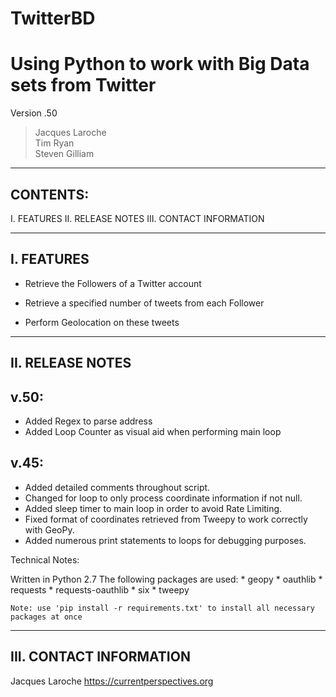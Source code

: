 # TwitterBD
Using Python to work with Big Data sets from Twitter
====================================================

Version .50 <br />
 > Jacques Laroche <br />
 > Tim Ryan <br />
 > Steven Gilliam <br />

----------------------------------------------------
CONTENTS:
----------------------------------------------------

I. FEATURES
II. RELEASE NOTES
III. CONTACT INFORMATION


----------------------------------------------------
I. FEATURES
----------------------------------------------------

*	Retrieve the Followers of a Twitter account

*	Retrieve a specified number of tweets from each Follower

*	Perform Geolocation on these tweets
 

----------------------------------------------------
II. RELEASE NOTES
----------------------------------------------------
v.50:
-----
* Added Regex to parse address
* Added Loop Counter as visual aid when performing main loop

v.45:
-----
*  Added detailed comments throughout script.
*  Changed for loop to only process coordinate information if not null.
*  Added sleep timer to main loop in order to avoid Rate Limiting.
*  Fixed format of coordinates retrieved from Tweepy to work correctly with GeoPy.
*  Added numerous print statements to loops for debugging purposes.


Technical Notes:

Written in Python 2.7 
	The following packages are used:
	* geopy
	* oauthlib
	* requests
	* requests-oauthlib
	* six
	* tweepy
	
	Note: use 'pip install -r requirements.txt' to install all necessary packages at once 

----------------------------------------------------
III. CONTACT INFORMATION
----------------------------------------------------

Jacques Laroche
https://currentperspectives.org
